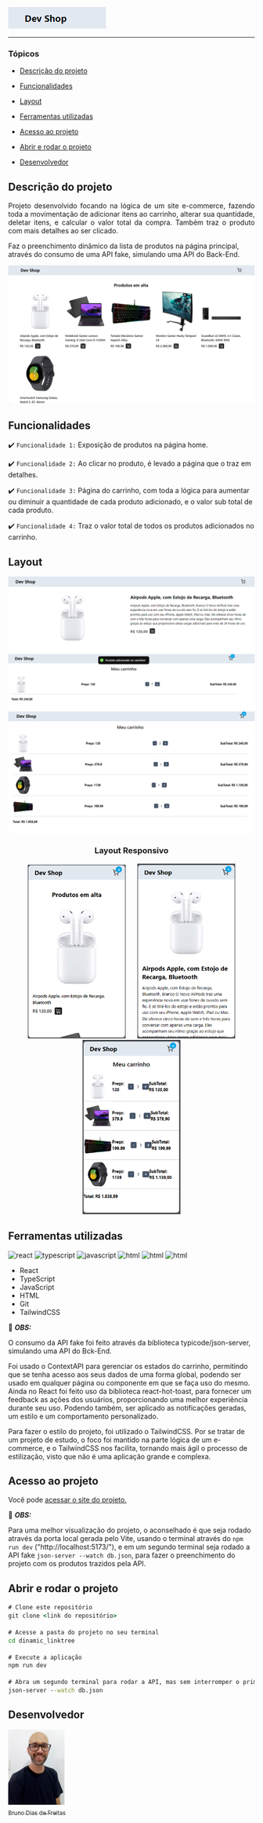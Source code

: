 ![logo](./src/images/logo.png)

<hr>

### Tópicos

- [Descrição do projeto](#descrição-do-projeto)

- [Funcionalidades](#funcionalidades)

- [Layout](#layout)

- [Ferramentas utilizadas](#ferramentas-utilizadas)

- [Acesso ao projeto](#acesso-ao-projeto)

- [Abrir e rodar o projeto](#abrir-e-rodar-o-projeto)

- [Desenvolvedor](#desenvolvedor)

## Descrição do projeto

<p align="justify">
  Projeto desenvolvido focando na lógica de um site e-commerce, fazendo toda a movimentação de adicionar itens ao carrinho, alterar sua quantidade, deletar itens, e calcular o valor total da compra. Também traz o produto com mais detalhes ao ser clicado.

  Faz o preenchimento dinâmico da lista de produtos na página principal, através do consumo de uma API fake, simulando uma API do Back-End.
 
![layout página principal](./src/images/main_page.png)

</p>

## Funcionalidades

:heavy_check_mark: `Funcionalidade 1:` Exposição de produtos na página home.

:heavy_check_mark: `Funcionalidade 2:` Ao clicar no produto, é levado a página que o traz em detalhes.

:heavy_check_mark: `Funcionalidade 3:` Página do carrinho, com toda a lógica para aumentar ou diminuir a quantidade de cada produto adicionado, e o valor sub total de cada produto.

:heavy_check_mark: `Funcionalidade 4:` Traz o valor total de todos os produtos adicionados no carrinho.

## Layout

<div align="center">

![layout página de produtos](./src/images/product_page.png)
![layout página de adicionando ao carrinho](./src/images/toast_add.png)
![layout página do carrinho](./src/images/cart_page.png)

### Layout Responsivo

<img style='width:200px;  margin-right: 20px' src='./src/images/responsive_1.png' alt='layout responsivo para celular'>   <img style='width:200px' src='./src/images/responsive_2.png' alt='layout responsivo para celular'>   <img style='width:200px' src='./src/images/responsive_3.png' alt='layout responsivo para celular'>

  </div>

###

## Ferramentas utilizadas

<img src="https://cdn.jsdelivr.net/gh/devicons/devicon@latest/icons/react/react-original.svg" alt="react" width="40" height="40"/> <img src="https://cdn.jsdelivr.net/gh/devicons/devicon@latest/icons/typescript/typescript-plain.svg" alt="typescript" width="40" height="40"/> <img src="https://cdn.jsdelivr.net/gh/devicons/devicon@latest/icons/javascript/javascript-plain.svg" alt="javascript" width="40" height="40"/>  <img src="https://cdn.jsdelivr.net/gh/devicons/devicon@latest/icons/html5/html5-original.svg" alt="html" width="40" height="40"/> <img src="https://cdn.jsdelivr.net/gh/devicons/devicon@latest/icons/git/git-original.svg" alt="html" width="40" height="40"/> <img src="https://cdn.jsdelivr.net/gh/devicons/devicon@latest/icons/tailwindcss/tailwindcss-original.svg" alt="html" width="40" height="40"/> 

- React
- TypeScript
- JavaScript
- HTML
- Git
- TailwindCSS

🎈 <i><b>OBS:</b></i> 

O consumo da API fake foi feito através da biblioteca typicode/json-server, simulando uma API do Bck-End.

Foi usado o ContextAPI para gerenciar os estados do carrinho, permitindo que se tenha acesso aos seus dados de uma forma global, podendo ser usado em qualquer página ou componente em que se faça uso do mesmo. Ainda no React foi feito uso da biblioteca react-hot-toast, para fornecer um feedback as ações dos usuários, proporcionando uma melhor experiência durante seu uso. Podendo também, ser aplicado as notificações geradas, um estilo e um comportamento personalizado.

Para fazer o estilo do projeto, foi utilizado o TailwindCSS. Por se tratar de um projeto de estudo, o foco foi mantido na parte lógica de um e-commerce, e o TailwindCSS nos facilita, tornando mais ágil o processo de estilização, visto que não é uma aplicação grande e complexa.

###

## Acesso ao projeto

Você pode <a href="https://e-commerce-cart-two.vercel.app/" target="_blank">acessar o site do projeto.</a>

🎈 <i><b>OBS:</b></i> 

Para uma melhor visualização do projeto, o aconselhado é que seja rodado através da porta local gerada pelo Vite, usando o terminal através do ```npm run dev``` ("http://localhost:5173/"), e em um segundo terminal seja rodado a API fake ```json-server --watch db.json```, para fazer o preenchimento do projeto com os produtos trazidos pela API.

## Abrir e rodar o projeto

```cmd
# Clone este repositório
git clone <link do repositório>

# Acesse a pasta do projeto no seu terminal
cd dinamic_linktree

# Execute a aplicação
npm run dev

# Abra um segundo terminal para rodar a API, mas sem interromper o primeiro que roda o projeto
json-server --watch db.json
```

## Desenvolvedor

[<img src="./src/images/image_official.jpg" width=115><br><sub>Bruno Dias de Freitas</sub>](https://www.linkedin.com/in/brunodias-dev)
